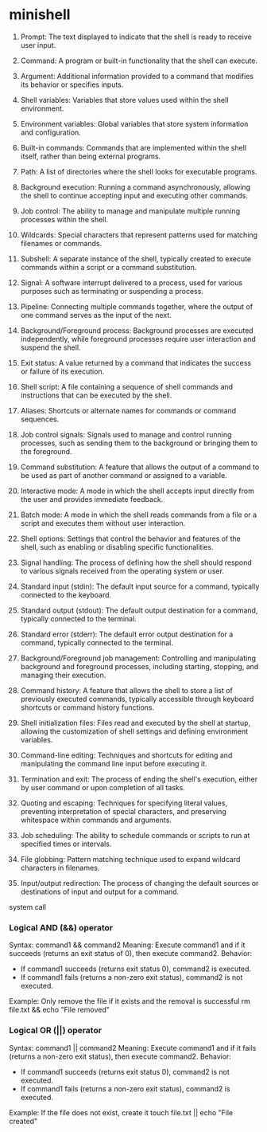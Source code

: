 # minishell
1. Prompt: The text displayed to indicate that the shell is ready to receive user input.

2. Command: A program or built-in functionality that the shell can execute.

3. Argument: Additional information provided to a command that modifies its behavior or specifies inputs.

4. Shell variables: Variables that store values used within the shell environment.

5. Environment variables: Global variables that store system information and configuration.

6. Built-in commands: Commands that are implemented within the shell itself, rather than being external programs.

7. Path: A list of directories where the shell looks for executable programs.

8. Background execution: Running a command asynchronously, allowing the shell to continue accepting input and executing other commands.

9. Job control: The ability to manage and manipulate multiple running processes within the shell.

10. Wildcards: Special characters that represent patterns used for matching filenames or commands.

11. Subshell: A separate instance of the shell, typically created to execute commands within a script or a command substitution.

12. Signal: A software interrupt delivered to a process, used for various purposes such as terminating or suspending a process.

13. Pipeline: Connecting multiple commands together, where the output of one command serves as the input of the next.

14. Background/Foreground process: Background processes are executed independently, while foreground processes require user interaction and suspend the shell.

15. Exit status: A value returned by a command that indicates the success or failure of its execution.

1. Shell script: A file containing a sequence of shell commands and instructions that can be executed by the shell.

2. Aliases: Shortcuts or alternate names for commands or command sequences.

3. Job control signals: Signals used to manage and control running processes, such as sending them to the background or bringing them to the foreground.

4. Command substitution: A feature that allows the output of a command to be used as part of another command or assigned to a variable.

5. Interactive mode: A mode in which the shell accepts input directly from the user and provides immediate feedback.

6. Batch mode: A mode in which the shell reads commands from a file or a script and executes them without user interaction.

7. Shell options: Settings that control the behavior and features of the shell, such as enabling or disabling specific functionalities.

8. Signal handling: The process of defining how the shell should respond to various signals received from the operating system or user.

9. Standard input (stdin): The default input source for a command, typically connected to the keyboard.

10. Standard output (stdout): The default output destination for a command, typically connected to the terminal.

11. Standard error (stderr): The default error output destination for a command, typically connected to the terminal.

12. Background/Foreground job management: Controlling and manipulating background and foreground processes, including starting, stopping, and managing their execution.

13. Command history: A feature that allows the shell to store a list of previously executed commands, typically accessible through keyboard shortcuts or command history functions.

14. Shell initialization files: Files read and executed by the shell at startup, allowing the customization of shell settings and defining environment variables.

15. Command-line editing: Techniques and shortcuts for editing and manipulating the command line input before executing it.

16. Termination and exit: The process of ending the shell's execution, either by user command or upon completion of all tasks.

17. Quoting and escaping: Techniques for specifying literal values, preventing interpretation of special characters, and preserving whitespace within commands and arguments.

18. Job scheduling: The ability to schedule commands or scripts to run at specified times or intervals.

19. File globbing: Pattern matching technique used to expand wildcard characters in filenames.

20. Input/output redirection: The process of changing the default sources or destinations of input and output for a command.


system call






### Logical AND (&&) operator
Syntax: command1 && command2
Meaning: Execute command1 and if it succeeds (returns an exit status of 0), then execute command2.
Behavior:
 - If command1 succeeds (returns exit status 0), command2 is executed.
 - If command1 fails (returns a non-zero exit status), command2 is not executed.

 Example:
Only remove the file if it exists and the removal is successful
rm file.txt && echo "File removed"

### Logical OR (||) operator
 Syntax: command1 || command2
Meaning: Execute command1 and if it fails (returns a non-zero exit status), then execute command2.
Behavior:
 - If command1 succeeds (returns exit status 0), command2 is not executed.
  - If command1 fails (returns a non-zero exit status), command2 is executed.

 Example:
If the file does not exist, create it
touch file.txt || echo "File created"
